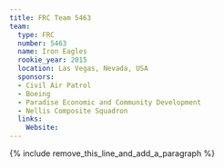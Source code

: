 ```yaml
---
title: FRC Team 5463
team:
  type: FRC
  number: 5463
  name: Iron Eagles
  rookie_year: 2015
  location: Las Vegas, Nevada, USA
  sponsors:
  - Civil Air Patrol
  - Boeing
  - Paradise Economic and Community Development
  - Nellis Composite Squadron
  links:
    Website:
---
```


{% include remove_this_line_and_add_a_paragraph %}